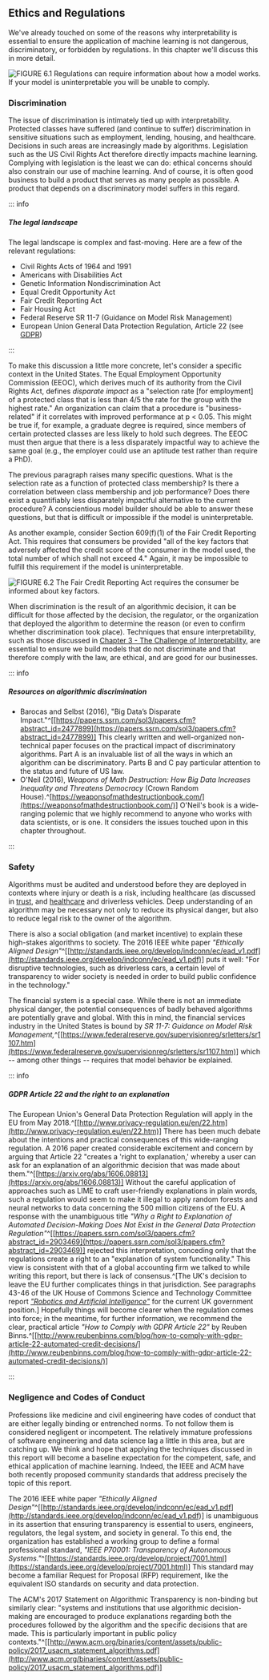 ## Ethics and Regulations

We've already touched on some of the reasons why interpretability is essential
to ensure the application of machine learning is not dangerous, discriminatory,
or forbidden by regulations. In this chapter we'll discuss this in more detail.

![FIGURE 6.1 Regulations can require information about how a model works. If your model is uninterpretable you will be unable to comply.](figures/5-06.png)

### Discrimination

The issue of discrimination is intimately tied up with interpretability.
Protected classes have suffered (and continue to suffer) discrimination in
sensitive situations such as employment, lending, housing, and healthcare.
Decisions in such areas are increasingly made by algorithms. Legislation such
as the US Civil Rights Act therefore directly impacts machine learning. Complying with legislation is the least we can do:
ethical concerns should also constrain our use of machine learning. And of
course, it is often good business to build a product that serves as many people
as possible. A product that depends on a discriminatory model suffers in this
regard.

::: info
##### *The legal landscape*

The legal landscape is complex and fast-moving. Here are a few of the relevant
regulations:

 - Civil Rights Acts of 1964 and 1991
 - Americans with Disabilities Act
 - Genetic Information Nondiscrimination Act
 - Equal Credit Opportunity Act
 - Fair Credit Reporting Act
 - Fair Housing Act
 - Federal Reserve SR 11-7 (Guidance on Model Risk Management)
 - European Union General Data Protection Regulation, Article 22 (see [GDPR](#gdpr-article-22-and-the-right-to-an-explanation))

:::

To make this discussion a little more concrete, let's consider a specific
context in the United States. The Equal Employment Opportunity Commission
(EEOC), which derives much of its authority from the Civil Rights Act, defines
_disparate impact_ as a "selection rate [for employment] of a protected class
that is less than 4/5 the rate for the group with the highest rate." An
organization can claim that a procedure is "business-related" if it correlates
with improved performance at p < 0.05. This might be true if, for example, a
graduate degree is required, since members of certain protected classes are
less likely to hold such degrees. The EEOC must then argue that there is a less
disparately impactful way to achieve the same goal (e.g., the employer could
use an aptitude test rather than require a PhD).

The previous paragraph raises many specific questions. What
is the selection rate as a function of protected class membership? Is there a
correlation between class membership and job performance? Does there exist a
quantifiably less disparately impactful alternative to the current procedure? A
conscientious model builder should be able to answer these questions, but that
is difficult or impossible if the model is uninterpretable.

As another example, consider Section 609(f)(1) of the Fair Credit Reporting
Act. This requires that consumers be provided "all of the key factors that adversely
affected the credit score of the consumer in the model used, the total number
of which shall not exceed 4." Again, it may be impossible to fulfill this
requirement if the model is uninterpretable.

![FIGURE 6.2 The Fair Credit Reporting Act requires the consumer be informed about key factors.](figures/5-05.png)

When discrimination is the result of an algorithmic decision, it can be
difficult for those affected by the decision, the regulator, or the
organization that deployed the algorithm to determine the reason (or even to
confirm whether discrimination took place). Techniques that ensure
interpretability, such as those discussed in [Chapter 3 - The Challenge of Interpretability](#the-challenge-of-interpretability), are essential to ensure
we build models that do not discriminate and that therefore comply with the
law, are ethical, and are good for our businesses.

::: info

##### *Resources on algorithmic discrimination*

 - Barocas and Selbst (2016), "Big Data’s Disparate
   Impact."^[[https://papers.ssrn.com/sol3/papers.cfm?abstract_id=2477899](https://papers.ssrn.com/sol3/papers.cfm?abstract_id=2477899)] This
   clearly written and well-organized non-technical paper focuses on the
   practical impact of discriminatory algorithms. Part A is an invaluable list
   of all the ways in which an algorithm can be discriminatory. Parts B and C
   pay particular attention to the status and future of US law.
 - O'Neil (2016), _Weapons of Math Destruction: How Big Data Increases Inequality and
   Threatens Democracy_ (Crown Random
   House).^[https://weaponsofmathdestructionbook.com/](https://weaponsofmathdestructionbook.com/)] O'Neil's book is
   a wide-ranging polemic that we highly recommend to anyone who works with
   data scientists, or is one. It considers the issues touched upon in this
   chapter throughout.

:::

### Safety

Algorithms must be audited and understood before they are deployed in contexts
where injury or death is a risk, including healthcare (as discussed in
[trust](#enhancing-trust), and [healthcare](#healthcare) and driverless vehicles. Deep understanding of
an algorithm may be necessary not only to reduce its physical danger, but also
to reduce legal risk to the owner of the algorithm.

There is also a social obligation (and market incentive) to explain these
high-stakes algorithms to society. The 2016 IEEE white paper *"Ethically Aligned
Design"*^[[http://standards.ieee.org/develop/indconn/ec/ead_v1.pdf](http://standards.ieee.org/develop/indconn/ec/ead_v1.pdf)] puts
it well: "For disruptive technologies, such as driverless cars, a certain level
of transparency to wider society is needed in order to build public confidence
in the technology."

The financial system is a special case. While there is not an immediate
physical danger, the potential consequences of badly behaved algorithms are
potentially grave and global. With this in mind, the financial services
industry in the United States is bound by *SR 11-7: Guidance on Model Risk
Management,*^[[https://www.federalreserve.gov/supervisionreg/srletters/sr1107.htm](https://www.federalreserve.gov/supervisionreg/srletters/sr1107.htm)]
which -- among other things -- requires that model behavior be explained.

::: info 

##### *GDPR Article 22 and the right to an explanation*

The European Union's General Data Protection Regulation will apply in the EU
from May 2018.^[[http://www.privacy-regulation.eu/en/22.htm](http://www.privacy-regulation.eu/en/22.htm)]
There has been much debate about the intentions and practical
consequences of this wide-ranging regulation. A 2016 paper created
considerable excitement and concern by arguing that Article 22 "creates a
'right to explanation,' whereby a user can ask for an explanation of an
algorithmic decision that was made about them."^[[https://arxiv.org/abs/1606.08813](https://arxiv.org/abs/1606.08813)]
Without the careful application of
approaches such as LIME to craft user-friendly explanations in plain words,
such a regulation would seem to make it illegal to apply random forests and
neural networks to data concerning the 500 million citizens of the EU. A
response with the unambiguous title *"Why a Right to Explanation of
Automated Decision-Making Does Not Exist in the General Data Protection
Regulation"*^[[https://papers.ssrn.com/sol3/papers.cfm?abstract_id=2903469](https://papers.ssrn.com/sol3/papers.cfm?abstract_id=2903469)]
rejected this interpretation, conceding only that the regulations
create a right to an "explanation of system functionality." This view is
consistent with that of a global accounting firm we talked to while writing
this report, but there is lack of consensus.^[The UK's decision to leave
the EU further complicates things in that jurisdiction. See paragraphs 43-46 of
the UK House of Commons Science and Technology Committee report [*"Robotics
and Artificial Intelligence"*](http://bit.ly/2urMtJr) for the current UK government position.]
Hopefully things will become clearer when the regulation comes into force;
in the meantime, for further information, we recommend the clear, practical
article *"How to Comply with GDPR Article 22"* by Reuben
Binns.^[[http://www.reubenbinns.com/blog/how-to-comply-with-gdpr-article-22-automated-credit-decisions/](http://www.reubenbinns.com/blog/how-to-comply-with-gdpr-article-22-automated-credit-decisions/)]

:::

### Negligence and Codes of Conduct

Professions like medicine and civil engineering have codes of conduct that are
either legally binding or entrenched norms. To not follow them is considered
negligent or incompetent. The relatively immature professions of software
engineering and data science lag a little in this area, but are catching up. We
think and hope that applying the techniques discussed in this report will
become a baseline expectation for the competent, safe, and ethical application
of machine learning. Indeed, the IEEE and ACM have both recently proposed community standards
that address precisely the topic of this report.

The 2016 IEEE white paper *"Ethically Aligned
Design"*^[[http://standards.ieee.org/develop/indconn/ec/ead_v1.pdf](http://standards.ieee.org/develop/indconn/ec/ead_v1.pdf)] is
unambiguous in its assertion that ensuring transparency is essential to users,
engineers, regulators, the legal system, and society in general. To this end,
the organization has established a working group to define a formal
professional standard, *"IEEE P70001: Transparency of Autonomous
Systems."*^[[https://standards.ieee.org/develop/project/7001.html](https://standards.ieee.org/develop/project/7001.html)] This
standard may become a familiar Request for Proposal (RFP) requirement, like the
equivalent ISO standards on security and data protection.

The ACM's 2017 Statement on Algorithmic Transparency is non-binding but
similarly clear: "systems and institutions that use algorithmic decision-making
are encouraged to produce explanations regarding both the procedures followed
by the algorithm and the specific decisions that are made. This is particularly
important in public policy
contexts."^[[http://www.acm.org/binaries/content/assets/public-policy/2017_usacm_statement_algorithms.pdf](http://www.acm.org/binaries/content/assets/public-policy/2017_usacm_statement_algorithms.pdf)]
